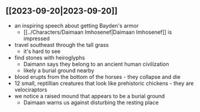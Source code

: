## [[2023-09-20|2023-09-20]]
- an inspiring speech about getting Bayden's armor
	- [[../Characters/Daimaan Imhosenef|Daimaan Imhosenef]] is impressed
- travel southeast through the tall grass
	- it's hard to see
- find stones with heiroglyphs
	- Daimann says they belong to an ancient human civilization
	- likely a burial ground nearby
- blood erupts from the bottom of the horses
		- they collapse and die
- 12 small, reptillian creatures that look like prehistoric chickens
		- they are velociraptors
- we notice a raised mound that appears to be a burial ground
	- Daimaan warns us against disturbing the resting place